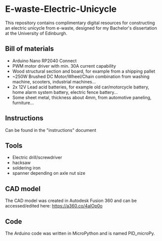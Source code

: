 # E-waste-Electric-Unicycle
This repository contains complimentary digital resources for constructing an electric unicycle from e-waste, designed for my Bachelor's dissertation at the University of Edinburgh.

## Bill of materials
- Arduino Nano RP2040 Connect
- PWM motor driver with min. 30A current capability
- Wood structural section and board, for example from a shipping pallet
- ~250W Brushed DC Motor/Wheel/Chain combination from washing machine, scooters, industrial machines...
- 2x 12V Lead acid batteries, for example old car/motorcycle battery, home alarm system battery, electric fence battery...
- Some sheet metal, thickness about 4mm, from automotive paneling, furniture...

## Instructions
Can be found in the "instructions" document

## Tools
- Electric drill/screwdriver
- hacksaw
- soldering iron
- spanner depending on axle nut size

## CAD model
The CAD model was created in Autodesk Fusion 360 and can be accessed/edited here: https://a360.co/4aIOp0o

## Code
The Arduino code was written in MicroPython and is named PID_microPy.
